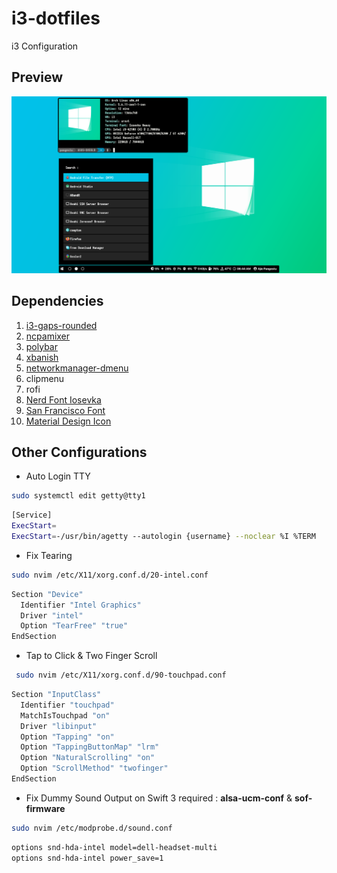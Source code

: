 # i3-dotfiles

i3 Configuration

## Preview

![alt text](https://raw.githubusercontent.com/ajiepangestu/i3-dotfiles/master/preview.png)

## Dependencies

1. [i3-gaps-rounded](https://aur.archlinux.org/packages/i3-gaps-rounded-git)
2. [ncpamixer](https://aur.archlinux.org/packages/otf-san-francisco)
3. [polybar](https://aur.archlinux.org/packages/polybar)
4. [xbanish](https://aur.archlinux.org/packages/xbanish)
5. [networkmanager-dmenu](https://aur.archlinux.org/packages/networkmanager-dmenu-git)
6. clipmenu
7. rofi
8. [Nerd Font Iosevka](https://aur.archlinux.org/packages/nerd-fonts-iosevka)
9. [San Francisco Font](https://aur.archlinux.org/packages/otf-san-francisco)
10. [Material Design Icon](https://aur.archlinux.org/packages/ttf-material-design-icons-git)

## Other Configurations

- Auto Login TTY

```bash
sudo systemctl edit getty@tty1
 ```

 ```bash
 [Service]
 ExecStart=
 ExecStart=-/usr/bin/agetty --autologin {username} --noclear %I %TERM
 ```

- Fix Tearing

```bash
sudo nvim /etc/X11/xorg.conf.d/20-intel.conf
 ```

 ```bash
 Section "Device"
   Identifier "Intel Graphics"
   Driver "intel"
   Option "TearFree" "true"
 EndSection
 ```

- Tap to Click & Two Finger Scroll

```bash
 sudo nvim /etc/X11/xorg.conf.d/90-touchpad.conf
 ```

 ```bash
 Section "InputClass"
   Identifier "touchpad"
   MatchIsTouchpad "on"
   Driver "libinput"
   Option "Tapping" "on"
   Option "TappingButtonMap" "lrm"
   Option "NaturalScrolling" "on"
   Option "ScrollMethod" "twofinger"
 EndSection
 ```

- Fix Dummy Sound Output on Swift 3
  required : **alsa-ucm-conf** & **sof-firmware**

```bash
sudo nvim /etc/modprobe.d/sound.conf
```

```bash
options snd-hda-intel model=dell-headset-multi
options snd-hda-intel power_save=1
```


